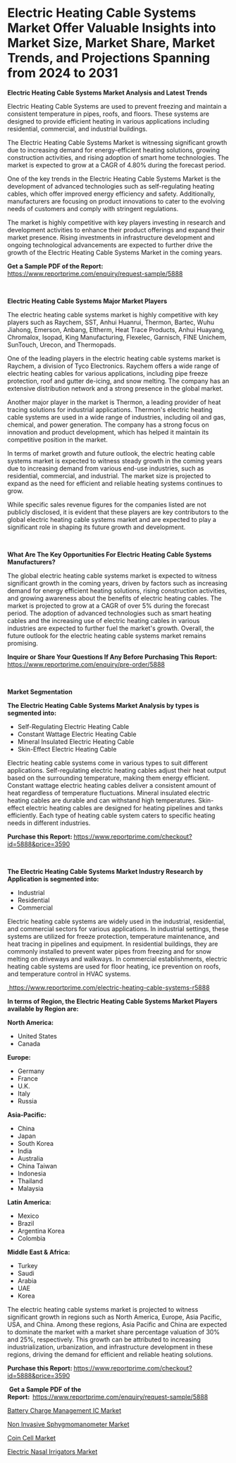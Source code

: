 <p><h1>Electric Heating Cable Systems Market Offer Valuable Insights into Market Size, Market Share, Market Trends, and Projections Spanning from 2024 to 2031</h1></p><p><strong>Electric Heating Cable Systems Market Analysis and Latest Trends</strong></p>
<p><p>Electric Heating Cable Systems are used to prevent freezing and maintain a consistent temperature in pipes, roofs, and floors. These systems are designed to provide efficient heating in various applications including residential, commercial, and industrial buildings.</p><p>The Electric Heating Cable Systems Market is witnessing significant growth due to increasing demand for energy-efficient heating solutions, growing construction activities, and rising adoption of smart home technologies. The market is expected to grow at a CAGR of 4.80% during the forecast period.</p><p>One of the key trends in the Electric Heating Cable Systems Market is the development of advanced technologies such as self-regulating heating cables, which offer improved energy efficiency and safety. Additionally, manufacturers are focusing on product innovations to cater to the evolving needs of customers and comply with stringent regulations.</p><p>The market is highly competitive with key players investing in research and development activities to enhance their product offerings and expand their market presence. Rising investments in infrastructure development and ongoing technological advancements are expected to further drive the growth of the Electric Heating Cable Systems Market in the coming years.</p></p>
<p><strong>Get a Sample PDF of the Report:&nbsp;</strong> <a href="https://www.reportprime.com/enquiry/request-sample/5888">https://www.reportprime.com/enquiry/request-sample/5888</a></p>
<p>&nbsp;</p>
<p><strong>Electric Heating Cable Systems Major Market Players</strong></p>
<p><p>The electric heating cable systems market is highly competitive with key players such as Raychem, SST, Anhui Huanrui, Thermon, Bartec, Wuhu Jiahong, Emerson, Anbang, Eltherm, Heat Trace Products, Anhui Huayang, Chromalox, Isopad, King Manufacturing, Flexelec, Garnisch, FINE Unichem, SunTouch, Urecon, and Thermopads.</p><p>One of the leading players in the electric heating cable systems market is Raychem, a division of Tyco Electronics. Raychem offers a wide range of electric heating cables for various applications, including pipe freeze protection, roof and gutter de-icing, and snow melting. The company has an extensive distribution network and a strong presence in the global market.</p><p>Another major player in the market is Thermon, a leading provider of heat tracing solutions for industrial applications. Thermon's electric heating cable systems are used in a wide range of industries, including oil and gas, chemical, and power generation. The company has a strong focus on innovation and product development, which has helped it maintain its competitive position in the market.</p><p>In terms of market growth and future outlook, the electric heating cable systems market is expected to witness steady growth in the coming years due to increasing demand from various end-use industries, such as residential, commercial, and industrial. The market size is projected to expand as the need for efficient and reliable heating systems continues to grow.</p><p>While specific sales revenue figures for the companies listed are not publicly disclosed, it is evident that these players are key contributors to the global electric heating cable systems market and are expected to play a significant role in shaping its future growth and development.</p></p>
<p>&nbsp;</p>
<p><strong>What Are The Key Opportunities For Electric Heating Cable Systems Manufacturers?</strong></p>
<p><p>The global electric heating cable systems market is expected to witness significant growth in the coming years, driven by factors such as increasing demand for energy efficient heating solutions, rising construction activities, and growing awareness about the benefits of electric heating cables. The market is projected to grow at a CAGR of over 5% during the forecast period. The adoption of advanced technologies such as smart heating cables and the increasing use of electric heating cables in various industries are expected to further fuel the market's growth. Overall, the future outlook for the electric heating cable systems market remains promising.</p></p>
<p><strong>Inquire or Share Your Questions If Any Before Purchasing This Report:</strong> <a href="https://www.reportprime.com/enquiry/pre-order/5888">https://www.reportprime.com/enquiry/pre-order/5888</a></p>
<p>&nbsp;</p>
<p><strong>Market Segmentation</strong></p>
<p><strong>The Electric Heating Cable Systems Market Analysis by types is segmented into:</strong></p>
<p><ul><li>Self-Regulating Electric Heating Cable</li><li>Constant Wattage Electric Heating Cable</li><li>Mineral Insulated Electric Heating Cable</li><li>Skin-Effect Electric Heating Cable</li></ul></p>
<p><p>Electric heating cable systems come in various types to suit different applications. Self-regulating electric heating cables adjust their heat output based on the surrounding temperature, making them energy efficient. Constant wattage electric heating cables deliver a consistent amount of heat regardless of temperature fluctuations. Mineral insulated electric heating cables are durable and can withstand high temperatures. Skin-effect electric heating cables are designed for heating pipelines and tanks efficiently. Each type of heating cable system caters to specific heating needs in different industries.</p></p>
<p><strong>Purchase this Report:&nbsp;</strong><a href="https://www.reportprime.com/checkout?id=5888&price=3590">https://www.reportprime.com/checkout?id=5888&price=3590</a></p>
<p>&nbsp;</p>
<p><strong>The Electric Heating Cable Systems Market Industry Research by Application is segmented into:</strong></p>
<p><ul><li>Industrial</li><li>Residential</li><li>Commercial</li></ul></p>
<p><p>Electric heating cable systems are widely used in the industrial, residential, and commercial sectors for various applications. In industrial settings, these systems are utilized for freeze protection, temperature maintenance, and heat tracing in pipelines and equipment. In residential buildings, they are commonly installed to prevent water pipes from freezing and for snow melting on driveways and walkways. In commercial establishments, electric heating cable systems are used for floor heating, ice prevention on roofs, and temperature control in HVAC systems.</p></p>
<p><a href="https://www.reportprime.com/electric-heating-cable-systems-r5888">&nbsp;https://www.reportprime.com/electric-heating-cable-systems-r5888</a></p>
<p><strong>In terms of Region, the Electric Heating Cable Systems Market Players available by Region are:</strong></p>
<p>
    <p> <strong> North America: </strong>
        <ul>
            <li>United States</li>
            <li>Canada</li>
        </ul>
        </p> 
    <p> <strong> Europe: </strong>
        <ul>
            <li>Germany</li>
            <li>France</li>
            <li>U.K.</li>
            <li>Italy</li>
            <li>Russia</li>
        </ul>
        </p> 
    <p> <strong> Asia-Pacific: </strong>
        <ul>
            <li>China</li>
            <li>Japan</li>
            <li>South Korea</li>
            <li>India</li>
            <li>Australia</li>
            <li>China Taiwan</li>
            <li>Indonesia</li>
            <li>Thailand</li>
            <li>Malaysia</li>
        </ul>
        </p> 
    <p> <strong> Latin America: </strong>
        <ul>
            <li>Mexico</li>
            <li>Brazil</li>
            <li>Argentina Korea</li>
            <li>Colombia</li>
        </ul>
        </p> 
    <p> <strong> Middle East & Africa: </strong>
        <ul>
            <li>Turkey</li>
            <li>Saudi</li>
            <li>Arabia</li>
            <li>UAE</li>
            <li>Korea</li>
        </ul>
    </p>
    </p>
<p><p>The electric heating cable systems market is projected to witness significant growth in regions such as North America, Europe, Asia Pacific, USA, and China. Among these regions, Asia Pacific and China are expected to dominate the market with a market share percentage valuation of 30% and 25%, respectively. This growth can be attributed to increasing industrialization, urbanization, and infrastructure development in these regions, driving the demand for efficient and reliable heating solutions.</p></p>
<p><strong>Purchase this Report: </strong><a href="https://www.reportprime.com/checkout?id=5888&price=3590">https://www.reportprime.com/checkout?id=5888&price=3590</a></p>
<p>&nbsp;<strong>Get a Sample PDF of the Report:&nbsp;&nbsp;</strong><a href="https://www.reportprime.com/enquiry/request-sample/5888">https://www.reportprime.com/enquiry/request-sample/5888</a></p>
<p><strong></strong></p>
<p><p><a href="https://github.com/alexxisgm/Market-Research-Report-List-1/blob/main/battery-charge-management-ic-market.md">Battery Charge Management IC Market</a></p><p><a href="https://issuu.com/reportprime-2/docs/non-invasive-sphygmomanometer-marke_26e389c93afc9e">Non Invasive Sphygmomanometer Market</a></p><p><a href="https://github.com/sifatuddin25/Market-Research-Report-List-1/blob/main/coin-cell-market.md">Coin Cell Market</a></p><p><a href="https://issuu.com/reportprime-2/docs/electric-nasal-irrigators-market-size-2030.pptx">Electric Nasal Irrigators Market</a></p></p>